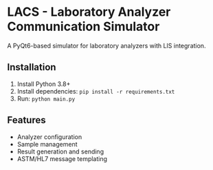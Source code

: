 # LACS - Laboratory Analyzer Communication Simulator
A PyQt6-based simulator for laboratory analyzers with LIS integration.

## Installation
1. Install Python 3.8+
2. Install dependencies: `pip install -r requirements.txt`
3. Run: `python main.py`

## Features
- Analyzer configuration
- Sample management
- Result generation and sending
- ASTM/HL7 message templating
